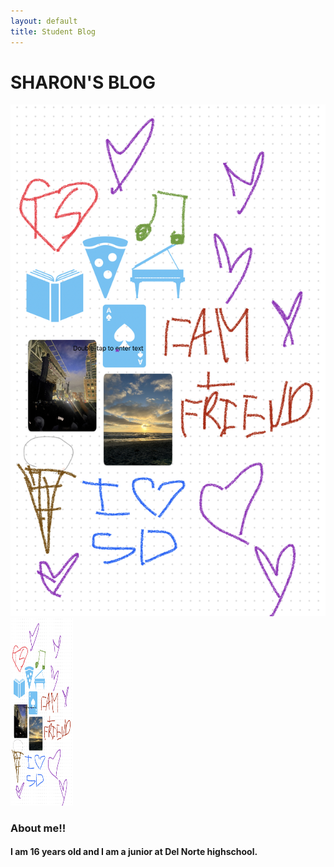 ```yaml
---
layout: default
title: Student Blog
---
```

# SHARON'S BLOG
!['freeform'](/images/IMG_6349.jpg)
<img src="/images/IMG_6349.jpg" alt="Image" width="100" height="300">

### About me!!
#### I am 16 years old and I am a junior at Del Norte highschool. 